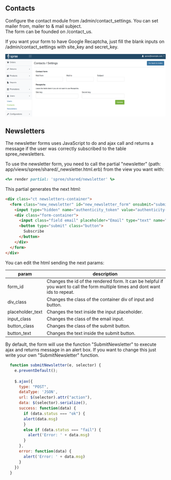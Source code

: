 ## Contacts

Configure the contact module from /admin/contact_settings. You can set mailer from, mailer to & mail subject.   
The form can be founded on /contact_us.  
  
If you want your form to have Google Recaptcha, just fill the blank inputs on /admin/contact_settings with site_key and secret_key.  

![Contact settings (Admin)](images/Admin_settings.png?raw=true "Contact settings (Admin)")  

## Newsletters

The newsletter forms uses JavaScript to do and ajax call and returns a message if the user was correctly subscribed to the table spree_newsletters.

To use the newsletter form, you need to call the partial "newsletter" (path: app/views/spree/shared/_newsletter.html.erb) from the view you want with:

```ruby
<%= render partial: 'spree/shared/newsletter' %>
```

This partial generates the next html:

```html
<div class="ct newsletters-container">
  <form class="new_newsletter" id="new_newsletter_form" onsubmit="submitNewsletter(event, '#new_newsletter_form');" action="/newsletters" accept-charset="UTF-8" method="post">
    <input type="hidden" name="authenticity_token" value="authenticity-token-hash-generate-by-rails">
    <div class="form-container">
      <input class="field email" placeholder="Email" type="text" name="newsletter[email]" id="newsletter_email"> 
      <button type="submit" class="button">
        Subscribe
      </button>
    </div>
  </form>
</div>
```

You can edit the html sending the next params:

| param | description |
|---|---|
| form_id | Changes the id of the rendered form. It can be helpful if you want to call the form multiple times and dont want ids to repeat. |
| div_class | Changes the class of the container div of input and button. |
| placeholder_text | Changes the text inside the input placeholder. |
| input_class | Changes the class of the email input. |
| button_class | Changes the class of the submit button. |
| button_text | Changes the text inside the submit button. |

By default, the form will use the function "SubmitNewsletter" to execute ajax and returns message in an alert box. If you want to change this just write your own "SubmitNewsletter" function.

```javascript
  function submitNewsletter(e, selector) {
    e.preventDefault();

    $.ajax({
      type: "POST",
      dataType: 'JSON',
      url: $(selector).attr("action"),
      data: $(selector).serialize(),
      success: function(data) {
        if (data.status === "ok") {
        alert(data.msg)
        }
        else if (data.status === "fail") {
          alert('Error: ' + data.msg)
        }
      },
      error: function(data) {
        alert('Error: ' + data.msg)
      }
    })
  }
```

